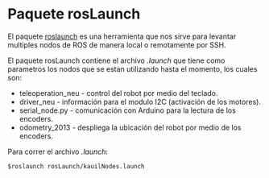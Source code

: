 Paquete rosLaunch
==============

El paquete [roslaunch](http://wiki.ros.org/roslaunch) es una herramienta que nos sirve para levantar multiples nodos de ROS de manera local o remotamente por SSH.

El paquete rosLaunch contiene el archivo *.launch* que tiene como parametros los nodos que se estan utilizando hasta el momento, los cuales son:

* teleoperation_neu - control del robot por medio del teclado.
* driver_neu - información para el modulo I2C (activación de los motores).
* serial_node.py - comunicación con Arduino para la lectura de los encoders.
* odometry_2013 - despliega la ubicación del robot por medio de los encoders.

Para correr el archivo *.launch*: 

<pre><code>$roslaunch rosLaunch/kauilNodes.launch</code></pre>
